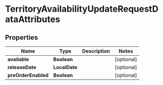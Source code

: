 

# TerritoryAvailabilityUpdateRequestDataAttributes


## Properties

| Name | Type | Description | Notes |
|------------ | ------------- | ------------- | -------------|
|**available** | **Boolean** |  |  [optional] |
|**releaseDate** | **LocalDate** |  |  [optional] |
|**preOrderEnabled** | **Boolean** |  |  [optional] |



